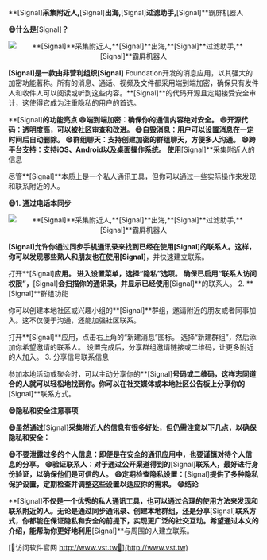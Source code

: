 **[Signal]**采集附近人,**[Signal]**出海,**[Signal]**过滤助手,**[Signal]**霸屏机器人

**😄什么是**[Signal]**？**

 <center><img src="https://vst.tw/MP4/tuiguang/png/7.png" alt="**[Signal]**采集附近人,**[Signal]**出海,**[Signal]**过滤助手,**[Signal]**霸屏机器人"></center>

**[Signal]**是一款由非营利组织**[Signal]** Foundation开发的消息应用，以其强大的加密功能著称。所有的消息、通话、视频及文件都采用端到端加密，确保只有发件人和收件人可以阅读或听到这些内容。**[Signal]**的代码开源且定期接受安全审计，这使得它成为注重隐私的用户的首选。

**[Signal]**的功能亮点
**😄端到端加密：确保你的通信内容绝对安全。**
**😄开源代码：透明度高，可以被社区审查和改进。**
**😄自毁消息：用户可以设置消息在一定时间后自动删除。**
**😄群组聊天：支持创建加密的群组聊天，方便多人沟通。**
**😄跨平台支持：支持iOS、Android以及桌面操作系统。**
使用**[Signal]**采集附近人的信息

尽管**[Signal]**本质上是一个私人通讯工具，但你可以通过一些实际操作来发现和联系附近的人。

**😄1. 通过电话本同步**

 <center><img src="https://vst.tw/MP4/tuiguang/png/5.png" alt="**[Signal]**采集附近人,**[Signal]**出海,**[Signal]**过滤助手,**[Signal]**霸屏机器人"></center>

**[Signal]**允许你通过同步手机通讯录来找到已经在使用**[Signal]**的联系人。这样，你可以发现哪些熟人和朋友也在使用**[Signal]**，并快速建立联系。

打开**[Signal]**应用。
进入设置菜单，选择“隐私”选项。
确保已启用“联系人访问权限”，**[Signal]**会扫描你的通讯录，并显示已经使用**[Signal]**的联系人。
2. **[Signal]**群组功能

你可以创建本地社区或兴趣小组的**[Signal]**群组，邀请附近的朋友或者同事加入。这不仅便于沟通，还能加强社区联系。

打开**[Signal]**应用，点击右上角的“新建消息”图标。
选择“新建群组”，然后添加你希望邀请的联系人。
设置完成后，分享群组邀请链接或二维码，让更多附近的人加入。
3. 分享信号联系信息

参加本地活动或聚会时，可以主动分享你的**[Signal]**号码或二维码，这样志同道合的人就可以轻松地找到你。你可以在社交媒体或本地社区公告板上分享你的**[Signal]**联系方式。

**😄隐私和安全注意事项**

**😄虽然通过**[Signal]**采集附近人的信息有很多好处，但仍需注意以下几点，以确保隐私和安全：**

**😄不要泄露过多的个人信息：即便是在安全的通讯应用中，也要谨慎对待个人信息的分享。**
**😄验证联系人：对于通过公开渠道得到的**[Signal]**联系人，最好进行身份验证，以确保他们是可信的人。**
**😄定期检查隐私设置：**[Signal]**提供了多种隐私保护设置，定期检查并调整这些设置以适应你的需求。**
**😄结论**

**[Signal]**不仅是一个优秀的私人通讯工具，也可以通过合理的使用方法来发现和联系附近的人。无论是通过同步通讯录、创建本地群组，还是分享**[Signal]**联系方式，你都能在保证隐私和安全的前提下，实现更广泛的社交互动。希望通过本文的介绍，能帮助你更好地利用**[Signal]**与周围的人建立联系。


[👻访问软件官网 http://www.vst.tw👻](http://www.vst.tw)
